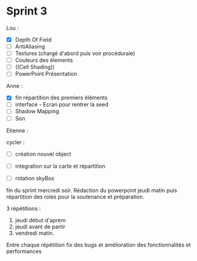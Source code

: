 # Sprint 3

Lou : 

- [x] Depth Of Field
- [ ] AntiAliasing
- [ ] Textures  (chargé d'abord puis voir procédurale)
- [ ] Couleurs des élements
- [ ] ((Cell Shading))
- [ ] PowerPoint Présentation

Anne : 
- [X] fin répartition des premiers éléments
- [ ] interface - Ecran pour rentrer la seed
- [ ] Shadow Mapping
- [ ] Son

Etienne : 

cycler : 
- [ ] création nouvel object
- [ ] integration sur la carte et répartition


- [ ] rotation skyBox


fin du sprint mercredi soir. 
Rédaction du powerpoint jeudi matin puis répartition des roles pour la soutenance et préparation.

3 répétitions : 
1. jeudi début d'aprèm
2. jeudi avant de partir
3. vendredi matin.

Entre chaque répétition fix des bugs et amélioration des fonctionnalités et performances
